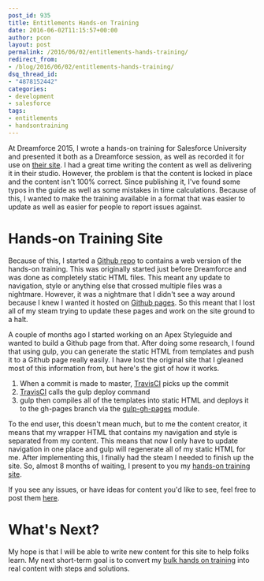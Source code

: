 ```yaml
---
post_id: 935
title: Entitlements Hands-on Training
date: 2016-06-02T11:15:57+00:00
author: pcon
layout: post
permalink: /2016/06/02/entitlements-hands-training/
redirect_from:
- /blog/2016/06/02/entitlements-hands-training/
dsq_thread_id:
- "4878152442"
categories:
- development
- salesforce
tags:
- entitlements
- handsontraining
---
```

At Dreamforce 2015, I wrote a hands-on training for Salesforce University and presented it both as a Dreamforce session, as well as recorded it for use on [their site](http://www.salesforce.com/campaigns/success-services/sfu-hands-on-training-sessions.jsp).  I had a great time writing the content as well as delivering it in their studio.  However, the problem is that the content is locked in place and the content isn't 100% correct.  Since publishing it, I've found some typos in the guide as well as some mistakes in time calculations.  Because of this, I wanted to make the training available in a format that was easier to update as well as easier for people to report issues against.

<!--more-->

# Hands-on Training Site

Because of this, I started a [Github repo](https://github.com/pcon/handsontraining/) to contains a web version of the hands-on training.  This was originally started just before Dreamforce and was done as completely static HTML files.  This meant any update to navigation, style or anything else that crossed multiple files was a nightmare.  However, it was a nightmare that I didn't see a way around because I knew I wanted it hosted on [Github pages](https://pages.github.com/).  So this meant that I lost all of my steam trying to update these pages and work on the site ground to a halt.

A couple of months ago I started working on an Apex Styleguide and wanted to build a Github page from that.  After doing some research, I found that using gulp, you can generate the static HTML from templates and push it to a Github page really easily.  I have lost the original site that I gleaned most of this information from, but here's the gist of how it works.

1. When a commit is made to master, [TravisCI](https://travis-ci.org/pcon/handsontraining) picks up the commit
2. [TravisCI](https://travis-ci.org/pcon/handsontraining) calls the gulp deploy command
3. gulp then compiles all of the templates into static HTML and deploys it to the gh-pages branch via the [gulp-gh-pages](https://www.npmjs.com/package/gulp-gh-pages) module.

To the end user, this doesn't mean much, but to me the content creator, it means that my wrapper HTML that contains my navigation and style is separated from my content.  This means that now I only have to update navigation in one place and gulp will regenerate all of my static HTML for me.  After implementing this, I finally had the steam I needed to finish up the site.  So, almost 8 months of waiting, I present to you my [hands-on training site](http://pcon.github.io/handsontraining/).

If you see any issues, or have ideas for content you'd like to see, feel free to post them [here](https://github.com/pcon/handsontraining/issues).

# What's Next?

My hope is that I will be able to write new content for this site to help folks learn.  My next short-term goal is to convert my [bulk hands on training](https://github.com/pcon/bulkhandson) into real content with steps and solutions.